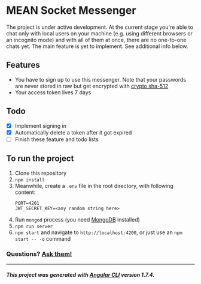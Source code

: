 # MEAN Socket Messenger

The project is under active development. At the current stage you're able to chat only with local users on your machine (e.g. using different browsers or an incognito mode) and with all of them at once, there are no one-to-one chats yet. The main feature is yet to implement. See additional info below.

## Features

* You have to sign up to use this messenger. Note that your passwords are never stored in raw but get encrypted with [crypto sha-512]
* Your access token lives 7 days

## Todo

- [x] Implement signing in
- [x] Automatically delete a token after it got expired
- [ ] Finish these feature and todo lists

## To run the project

1. Clone this repository
1. `npm install`
1. Meanwhile, create a `.env` file in the root directory, with following content:
   ```text
   PORT=4201
   JWT_SECRET_KEY=<any random string here>
   ```
1. Run `mongod` process (you need [MongoDB][install mongodb] installed)
1. `npm run server`
1. `npm start` and navigate to `http://localhost:4200`, or just use an `npm start -- -o` command

### Questions? [Ask them!](mailto:alex94orlovsky@gmail.com)

---

##### This project was generated with [Angular CLI](https://github.com/angular/angular-cli) version 1.7.4.

[crypto sha-512]: https://nodejs.org/api/crypto.html#crypto_crypto_pbkdf2sync_password_salt_iterations_keylen_digest
[install mongodb]: https://docs.mongodb.com/manual/installation/

